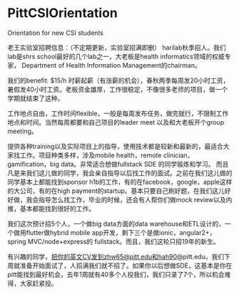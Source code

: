 # PittCSIOrientation
Orientation for new CSI students

老王实验室招聘信息：（不定期更新，实验室招满即删）
harilab秋季招人。我们lab是shrs school最好的几个lab之一，大老板是health informatics领域的权威专家， Department of Health Information Management的chairman。

我们的benefit:
$15/h 时薪起薪（有涨薪的机会），春秋两季每周发20小时工资，暑假发40小时工资。老板资金雄厚，工作很稳定，不像很多老师的项目，做一个学期就结束了这种。

工作地点自由，工作时间flexible，一般是每周发布任务，做完就行，不限制工作地点和时间。当然每周都要和自己项目的leader meet 以及和大老板开个group meeting。

提供各种training以及实际项目上的指导，使用技术都是较新和最新的，最适合大家找工作。项目种类多样，涉及mobile health，remote clinician，gamification，big data。非常适合想做fullstack SDE 的同学锻炼和学习。 而且凡是来我们这儿做的同学，我会亲自指导以后找工作的面试。之前在我们这儿做的同学基本上都能找到sponsor h1b的工作，有的在facebook，google，apple这样的大公司，有的在high payment的startup。基本只要自己刷好题，在我们这儿好好做，我会指导怎么找工作，毕业的时候，还会有人帮你们做mock review以及内推，基本都能找到很好的工作。

我们这次预计招5个人，一个做big data方面的data warehouse和ETL设计的，一个做用flutter做hybrid mobile app开发，剩下三个是做ionic，angular2+，spring MVC/node+express的 fullstack。而且，我们这轮只招19年的新生。

有兴趣的同学，把你的英文CV发到zhw65@pitt.edu和hah90@pitt.edu，我们下周就准备开始面试了，人招满我们就不招了。如果你以后想做SDE，这基本是你在pitt能找到最好机会，去年1周就有40多个人投我们，我们只录了7个，所以机会难得，大家赶紧投。
